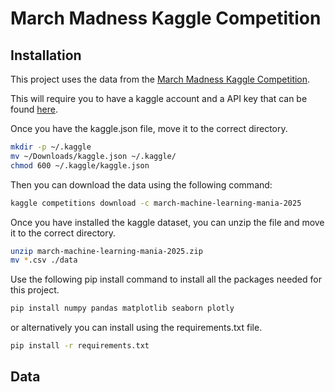 # March Madness Kaggle Competition

## Installation

This project uses the data from the [March Madness Kaggle Competition](https://www.kaggle.com/competitions/march-machine-learning-mania-2025).

This will require you to have a kaggle account and a API key that can be found [here](https://www.kaggle.com/settings/).

Once you have the kaggle.json file, move it to the correct directory.

```bash
mkdir -p ~/.kaggle
mv ~/Downloads/kaggle.json ~/.kaggle/
chmod 600 ~/.kaggle/kaggle.json
```

Then you can download the data using the following command:

```bash
kaggle competitions download -c march-machine-learning-mania-2025
```

Once you have installed the kaggle dataset, you can unzip the file and move it to the correct directory.

```bash
unzip march-machine-learning-mania-2025.zip
mv *.csv ./data
```

Use the following pip install command to install all the packages needed for this project.

```bash
pip install numpy pandas matplotlib seaborn plotly
```

or alternatively you can install using the requirements.txt file.

```bash
pip install -r requirements.txt
```

## Data